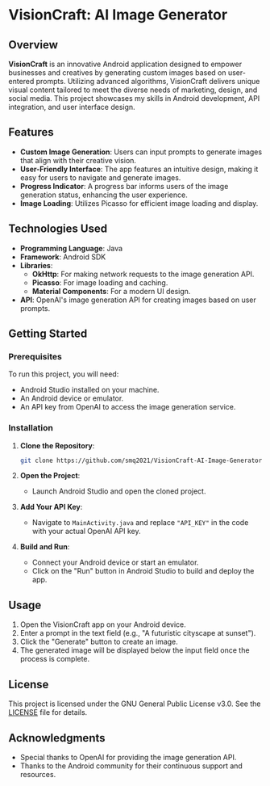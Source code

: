 # VisionCraft: AI Image Generator

## Overview

**VisionCraft** is an innovative Android application designed to empower businesses and creatives by generating custom images based on user-entered prompts. Utilizing advanced algorithms, VisionCraft delivers unique visual content tailored to meet the diverse needs of marketing, design, and social media. This project showcases my skills in Android development, API integration, and user interface design.

## Features

- **Custom Image Generation**: Users can input prompts to generate images that align with their creative vision.
- **User-Friendly Interface**: The app features an intuitive design, making it easy for users to navigate and generate images.
- **Progress Indicator**: A progress bar informs users of the image generation status, enhancing the user experience.
- **Image Loading**: Utilizes Picasso for efficient image loading and display.

## Technologies Used

- **Programming Language**: Java
- **Framework**: Android SDK
- **Libraries**:
  - **OkHttp**: For making network requests to the image generation API.
  - **Picasso**: For image loading and caching.
  - **Material Components**: For a modern UI design.
- **API**: OpenAI's image generation API for creating images based on user prompts.

## Getting Started

### Prerequisites

To run this project, you will need:

- Android Studio installed on your machine.
- An Android device or emulator.
- An API key from OpenAI to access the image generation service.

### Installation

1. **Clone the Repository**:
   ```bash
   git clone https://github.com/smq2021/VisionCraft-AI-Image-Generator.git
   ```

2. **Open the Project**:
   - Launch Android Studio and open the cloned project.

3. **Add Your API Key**:
   - Navigate to `MainActivity.java` and replace `"API_KEY"` in the code with your actual OpenAI API key.

4. **Build and Run**:
   - Connect your Android device or start an emulator.
   - Click on the "Run" button in Android Studio to build and deploy the app.

## Usage

1. Open the VisionCraft app on your Android device.
2. Enter a prompt in the text field (e.g., "A futuristic cityscape at sunset").
3. Click the "Generate" button to create an image.
4. The generated image will be displayed below the input field once the process is complete.

## License

This project is licensed under the GNU General Public License v3.0. See the [LICENSE](LICENSE) file for details.

## Acknowledgments

- Special thanks to OpenAI for providing the image generation API.
- Thanks to the Android community for their continuous support and resources.

